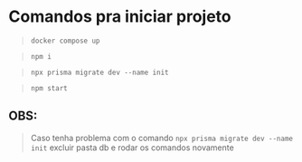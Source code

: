 # Comandos pra iniciar projeto
>```docker compose up```

>```npm i```

>```npx prisma migrate dev --name init```

>```npm start```

## OBS:
> Caso tenha problema com o comando ```npx prisma migrate dev --name init``` excluir pasta db e rodar os comandos novamente 

